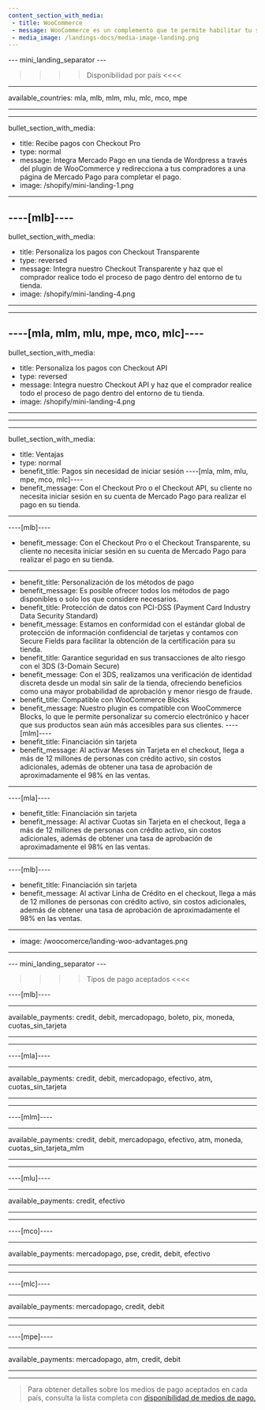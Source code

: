 ```yaml
---
content_section_with_media: 
 - title: WooCommerce
 - message: WooCommerce es un complemento que te permite habilitar tu sitio web de WordPress para que funcione como una tienda virtual con la tranquilidad de ofrecer a los compradores la posibilidad de realizar pagos utilizando Mercado Pago.
 - media_image: /landings-docs/media-image-landing.png
---
```


--- mini_landing_separator ---

>>>> Disponibilidad por país <<<<
---
available_countries: mla, mlb, mlm, mlu, mlc, mco, mpe

---

---
bullet_section_with_media: 
 - title: Recibe pagos con Checkout Pro
 - type: normal
 - message: Integra Mercado Pago en una tienda de Wordpress a través del plugin de WooCommerce y redirecciona a tus compradores a una página de Mercado Pago para completar el pago.
 - image: /shopify/mini-landing-1.png
---

----[mlb]----
---
bullet_section_with_media: 
 - title: Personaliza los pagos con Checkout Transparente
 - type: reversed
 - message: Integra nuestro Checkout Transparente y haz que el comprador realice todo el proceso de pago dentro del entorno de tu tienda.
 - image: /shopify/mini-landing-4.png
---
------------

----[mla, mlm, mlu, mpe, mco, mlc]----
---
bullet_section_with_media: 
 - title: Personaliza los pagos con Checkout API
 - type: reversed
 - message: Integra nuestro Checkout API y haz que el comprador realice todo el proceso de pago dentro del entorno de tu tienda.
 - image: /shopify/mini-landing-4.png
---
------------

---
bullet_section_with_media:
 - title: Ventajas
 - type: normal
 - benefit_title: Pagos sin necesidad de iniciar sesión
  ----[mla, mlm, mlu, mpe, mco, mlc]----
 - benefit_message: Con el Checkout Pro o el Checkout API, su cliente no necesita iniciar sesión en su cuenta de Mercado Pago para realizar el pago en su tienda.

 ------------
 ----[mlb]----
 - benefit_message: Con el Checkout Pro o el Checkout Transparente, su cliente no necesita iniciar sesión en su cuenta de Mercado Pago para realizar el pago en su tienda.

 ------------
 - benefit_title: Personalización de los métodos de pago
 - benefit_message: Es posible ofrecer todos los métodos de pago disponibles o solo los que considere necesarios.
 - benefit_title: Protección de datos con PCI-DSS (Payment Card Industry Data Security Standard)
 - benefit_message: Estamos en conformidad con el estándar global de protección de información confidencial de tarjetas y contamos con Secure Fields para facilitar la obtención de la certificación para su tienda.
 - benefit_title: Garantice seguridad en sus transacciones de alto riesgo con el 3DS (3-Domain Secure)
 - benefit_message: Con el 3DS, realizamos una verificación de identidad discreta desde un modal sin salir de la tienda, ofreciendo beneficios como una mayor probabilidad de aprobación y menor riesgo de fraude.
 - benefit_title: Compatible con WooCommerce Blocks
 - benefit_message: Nuestro plugin es compatible con WooCommerce Blocks, lo que le permite personalizar su comercio electrónico y hacer que sus productos sean aún más accesibles para sus clientes.
 ----[mlm]----
 - benefit_title: Financiación sin tarjeta
 - benefit_message: Al activar Meses sin Tarjeta en el checkout, llega a más de 12 millones de personas con crédito activo, sin costos adicionales, además de obtener una tasa de aprobación de aproximadamente el 98% en las ventas.

 ------------
 ----[mla]----
 - benefit_title: Financiación sin tarjeta
 - benefit_message: Al activar Cuotas sin Tarjeta en el checkout, llega a más de 12 millones de personas con crédito activo, sin costos adicionales, además de obtener una tasa de aprobación de aproximadamente el 98% en las ventas.

 ------------
 ----[mlb]----
 - benefit_title: Financiación sin tarjeta
 - benefit_message: Al activar Linha de Crédito en el checkout, llega a más de 12 millones de personas con crédito activo, sin costos adicionales, además de obtener una tasa de aprobación de aproximadamente el 98% en las ventas.

 ------------
 - image: /woocomerce/landing-woo-advantages.png
---

--- mini_landing_separator ---


>>>> Tipos de pago aceptados <<<<

----[mlb]----

---
available_payments: credit, debit, mercadopago, boleto, pix, moneda, cuotas_sin_tarjeta

---
------------

----[mla]---- 

---
available_payments: credit, debit, mercadopago, efectivo, atm, cuotas_sin_tarjeta

----
------------

----[mlm]---- 

---
available_payments: credit, debit, mercadopago, efectivo, atm, moneda, cuotas_sin_tarjeta_mlm

----
------------

----[mlu]---- 

---
available_payments: credit, efectivo

----
------------

----[mco]---- 

---
available_payments: mercadopago, pse, credit, debit, efectivo

----
------------

----[mlc]---- 

---
available_payments: mercadopago, credit, debit

----
------------

----[mpe]---- 

---
available_payments: mercadopago, atm, credit, debit

----
------------
> Para obtener detalles sobre los medios de pago aceptados en cada país, consulta la lista completa con [disponibilidad de medios de pago.](/developers/es/docs/sales-processing/payment-methods)